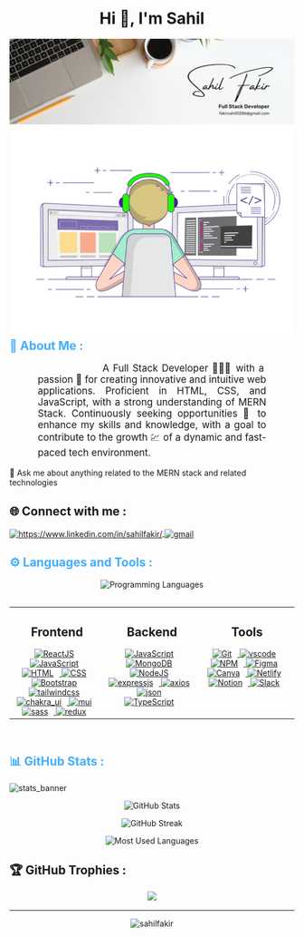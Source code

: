 <!-- Heading  -->
<h1 align="center">Hi 👋, I'm Sahil </h1>
 <img src="https://github.com/sahil0286/sahil0286/blob/main/Banner.png"/>

<img align="right" alt="Coding" width="500" src="https://github.com/sahil0286/sahil0286/blob/main/Coder.gif" />

<!-- About Me  -->
<h2 style="color: #44AEFB">💫 About Me :</h2>
<p align:"center" style="text-align: justify; margin: 0 50px; font-size: 17px;" >&nbsp;&nbsp;&nbsp;&nbsp;&nbsp;&nbsp;&nbsp;&nbsp;&nbsp;&nbsp;&nbsp;&nbsp;&nbsp;&nbsp;&nbsp;&nbsp;&nbsp;A Full Stack Developer 👨🏻‍💻 with a passion 💖 for creating innovative and intuitive web applications. Proficient in HTML, CSS, and JavaScript, with a strong understanding of MERN Stack. Continuously seeking opportunities 🤝 to enhance my skills and knowledge, with a goal to contribute to the growth 💹 of a dynamic and fast-paced tech environment.
<br>
</p> 
<!-- 🔭 I’m currently working on my myntra clone Project -->
<br>
<!-- 🌱 I’m currently learning Windi css and Python  -->
<!-- <br> -->
💬 Ask me about anything related to the MERN stack and related technologies
<!-- About Me  -->

<!-- Connect me  -->
## 🌐 Connect with me :
<p align="left">
    <a href="https://www.linkedin.com/in/sahilfakir/" target="blank">
        <img align="center" src="https://cdn.jsdelivr.net/gh/devicons/devicon/icons/linkedin/linkedin-original.svg" alt="https://www.linkedin.com/in/sahilfakir/" height="30" width="40" />
    </a>
    <a href="mailto:fakirsahil0286@gmail.com" target="_blank">
        <img align="center" src="https://user-images.githubusercontent.com/78341798/194531383-ddb2b774-5bb9-491c-b601-4a4a7d9792fb.svg" alt="gmail" width="40px"/>
    </a>
</p>
<!-- Connect me  -->
    
<!-- <br> -->
<!-- Languages and Tools -->
<h2 style="color: #44AEFB">⚙️ Languages and Tools :</h2>
<div align="center" style="display:block;">
    <img width="100px" alt="Programming Languages" src="https://user-images.githubusercontent.com/78341798/194531121-47b0119a-ce00-439d-b586-125f86acb098.png"/> 
</div>
<br>
<table><tr><td valign="top" width="33%">

<h2 align="center">Frontend</h2>
<div align="center">
    <a href="https://reactjs.org/" target="_blank" rel="noreferrer">
      <img  alt="ReactJS" height="50px" style="padding-right:10px;" src="https://cdn.jsdelivr.net/gh/devicons/devicon/icons/react/react-original.svg" />
    </a>
    <a href="https://developer.mozilla.org/en-US/docs/Web/JavaScript" target="_blank" rel="noreferrer">
      <img  alt="JavaScript" height="50px" style="padding-right:10px;" src="https://cdn.jsdelivr.net/gh/devicons/devicon/icons/javascript/javascript-plain.svg"/>
    </a>
    <a href="https://developer.mozilla.org/en-US/docs/Web/HTML" target="_blank" rel="noreferrer">
      <img  alt="HTML" height="50px" style="padding-right:10px;" src="https://cdn.jsdelivr.net/gh/devicons/devicon/icons/html5/html5-original.svg"/>
    </a>
    <a href="https://developer.mozilla.org/en-US/docs/Web/CSS" target="_blank" rel="noreferrer">
      <img  alt="CSS" height="50px" style="padding-right:10px;" src="https://cdn.jsdelivr.net/gh/devicons/devicon/icons/css3/css3-original.svg"/>
    </a>
    <a href="https://getbootstrap.com/" target="_blank" rel="noreferrer">
      <img  alt="Bootstrap" height="50px" style="padding-right:10px;" src="https://cdn.jsdelivr.net/gh/devicons/devicon/icons/bootstrap/bootstrap-original.svg"/>
    </a>  
    <a href="https://www.tailwindcss.com/" target="_blank">
      <img alt="tailwindcss" style="padding-right:10px;" src="https://profilinator.rishav.dev/skills-assets/tailwindcss.svg" alt="Tailwind CSS" height="50" />
    </a>  
    <a href="https://chakra-ui.com/" target="_blank">
      <img alt="chakra_ui" style="padding-right:10px;" src="https://profilinator.rishav.dev/skills-assets/chakraui.png" alt="Chakra UI" height="50" />
    </a>  
    <a href="https://mui.com/" target="_blank">
      <img alt="mui" style="padding-right:10px;" src="https://profilinator.rishav.dev/skills-assets/mui.png" alt="Material UI" height="50" />
    </a>
    <a href="https://sass-lang.com/" target="_blank">
        <img alt="sass" style="padding-right:10px;" src="https://profilinator.rishav.dev/skills-assets/sass-original.svg" alt="Sass" height="50" />
    </a>
    <a href="https://redux.js.org/" target="_blank">
        <img alt="redux" style="padding-right:10px;" src="https://profilinator.rishav.dev/skills-assets/redux-original.svg" alt="Redux" height="50" />
    </a>
    </div>
    </td><td valign="top" width="33%">



<h2 align="center">Backend</h2>
<div align="center">  
    <a href="https://developer.mozilla.org/en-US/docs/Web/JavaScript" target="_blank" rel="noreferrer">
      <img  alt="JavaScript" height="50px" style="padding-right:10px;" src="https://cdn.jsdelivr.net/gh/devicons/devicon/icons/javascript/javascript-plain.svg"/>
    </a>  
    <a href="https://www.mongodb.com/" target="_blank" rel="noreferrer">
      <img  alt="MongoDB" height="50px" style="padding-right:10px;" src="https://cdn.jsdelivr.net/gh/devicons/devicon/icons/mongodb/mongodb-original.svg"/>
    </a> 
    <a href="https://nodejs.org/en/" target="_blank" rel="noreferrer">
      <img  alt="NodeJS" height="50px" style="padding-right:10px;" src="https://cdn.jsdelivr.net/gh/devicons/devicon/icons/nodejs/nodejs-original.svg"/>
    </a>
    <a href="https://expressjs.com/" target="_blank">
       <img alt="expressjs" height="50" style="padding-right:10px;" src="https://user-images.githubusercontent.com/119412630/236661548-c15b6aa9-e4dc-4d2d-bbf9-eb3f772ffbc8.png" />
    </a>
 <a href="https://axios-http.com/" target="_blank" rel="noreferrer">
      <img  alt="axios" height="50px" style="padding-right:10px;" src="https://user-images.githubusercontent.com/119412630/236660897-728ce24b-a7fc-4cd4-b3ef-b696950ad8c3.png"/>
  </a>
 <a href="https://www.json.org/" target="_blank" rel="noreferrer">
      <img  alt="json" height="50px" style="padding-right:10px;" src="https://user-images.githubusercontent.com/119412630/236660942-1d65ed70-d16c-4d56-85ad-f3d85cd2e67e.svg"/>
  </a>
 <a href="https://www.typescriptlang.org/" target="_blank">
       <img alt="TypeScript" height="50" style="padding-right:10px;" src="https://profilinator.rishav.dev/skills-assets/typescript-original.svg" />
    </a>
</div>

</td><td valign="top" width="33%">



<h2 align="center">Tools</h2>
<div align="center">
    <a href="https://git-scm.com/" target="_blank" rel="noreferrer">
      <img  alt="Git" height="50px" style="padding-right:10px;" src="https://cdn.jsdelivr.net/gh/devicons/devicon/icons/git/git-original.svg"/>
  </a>
  <a href="https://code.visualstudio.com/" target="_blank" rel="noreferrer">
      <img  alt="vscode" height="50px" style="padding-right:10px;"src="https://cdn.jsdelivr.net/gh/devicons/devicon/icons/vscode/vscode-original.svg"/>
  </a>
  <a href="https://www.npmjs.com/" target="_blank" rel="noreferrer">
      <img  alt="NPM" height="50px" style="padding-right:10px;" src="https://cdn.jsdelivr.net/gh/devicons/devicon/icons/npm/npm-original-wordmark.svg"/>
  </a>
  <a href="https://www.figma.com/" target="_blank" rel="noreferrer">
      <img  alt="Figma" height="50px" style="padding-right:10px;" src="https://cdn.jsdelivr.net/gh/devicons/devicon/icons/figma/figma-original.svg"/> 
  </a>
  <a href="https://www.canva.com/" target="_blank" rel="noreferrer">
      <img  alt="Canva" height="50px" style="padding-right:10px;" src="https://cdn.jsdelivr.net/gh/devicons/devicon/icons/canva/canva-original.svg"/> 
  </a>
 <a href="https://www.netlify.com/" target="_blank" rel="noreferrer">
      <img  alt="Netlify" height="50px" style="padding-right:10px;" src="https://user-images.githubusercontent.com/119412630/236117936-71981312-f4d3-4ca9-8e9a-ea5c8c97b819.svg"/> 
  </a>
 <a href="https://www.notion.so/" target="_blank" rel="noreferrer">
      <img  alt="Notion" height="50px" style="padding-right:10px;" src="https://user-images.githubusercontent.com/119412630/236118138-352e8a81-3226-49b7-a598-0875a406cdeb.svg"/> 
  </a>
  <a href="https://slack.com/" target="_blank" rel="noreferrer">
      <img  alt="Slack" height="50px" style="padding-right:10px;" src="https://cdn.jsdelivr.net/gh/devicons/devicon/icons/slack/slack-original.svg"/> 
  </a>
</div>

</td></tr></table>  

<br/>  
<!-- Languages and Tools -->

<!-- Statistics -->
<h2 style="color: #44AEFB">📊 GitHub Stats :</h2>

![stats_banner](https://github.com/sahil0286/sahil0286/blob/main/Stats.gif)

<!-- Begin Stats Cards -->
<!-- Resources:  -->
<!-- Github & Languages Stats: https://github.com/anuraghazra/github-readme-stats --> 
<!-- Streak Stats: https://github.com/denvercoder1/github-readme-streak-stats -->
<div class="stats" align="center">

![GitHub Stats](https://github-readme-stats.vercel.app/api?username=sahil0286&hide=stars&count_private=true&show_icons=true&theme=algolia&border_radius=20)

![GitHub Streak](https://streak-stats.demolab.com?user=sahil0286&count_private=true&theme=algolia&border_radius=20)

<!-- compact programming languages layout -->
![Most Used Languages](https://github-readme-stats.vercel.app/api/top-langs/?username=sahil0286&layout=compact&show_icons=true&theme=algolia&border_radius=20)
</div>
<!-- Statistics -->

<!-- GitHub Trophies -->
## 🏆 GitHub Trophies :
<div class="trophy" align="center">
 
![](https://github-profile-trophy.vercel.app/?username=sahil0286&theme=discord&no-frame=false&no-bg=false&margin-w=4)

</div>
 
---


<!-- GitHub Trophies -->
<!-- Begin Footer -->
<!-- Profile View  -->
<p align="center"> <img src="https://komarev.com/ghpvc/?username=sahil0286&label=Profile%20views&color=0e75b6&style=flat" alt="sahilfakir" /> </p>
<!-- Profile View  -->


<!-- Icons Resources -->
<!-- https://devicon.dev/ -->
<!-- End Footer -->

<!-- 
🔗 Links 🔗
- My Github Portfolio Page:
https://github.com/ProgrammingGym
- My Github README Code:
https://raw.githubusercontent.com/Pro...
- Youtube Cards:
https://github.com/DenverCoder1/githu...
- Youtube Buttons / Badges :
https://github.com/DenverCoder1/custo...
- Github & Languages Stats Cards:
https://github.com/anuraghazra/github...
- Streak Stats Card:
https://github.com/denvercoder1/githu...
- README Web App Generator 1:
https://rahuldkjain.github.io/gh-prof...
- README Web App Generator 2:
https://arturssmirnovs.github.io/gith...
- SVG Icons Resource1:
https://devicon.dev/
- SVG Icons Resource2:
https://cdn.jsdelivr.net/npm/simple-i...
- SVG Icons Resource3:
https://www.svgrepo.com/
-->
